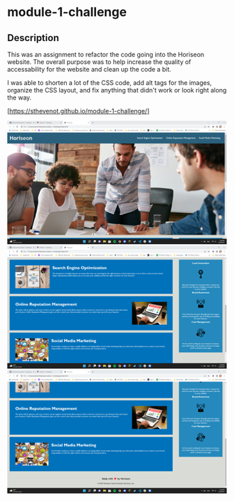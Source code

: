 # module-1-challenge

## Description
This was an assignment to refactor the code going into the Horiseon website. The overall purpose was to help increase the quality of accessability for the website and clean up the code a bit.

I was able to shorten a lot of the CSS code, add alt tags for the images, organize the CSS layout, and fix anything that didn't work or look right along the way.

[https://sthevenot.github.io/module-1-challenge/]

![Screenshot 1 of the finished website](./assets/images/ss1.png)
![Screenshot 2 of the finished website](./assets/images/ss2.png)
![Screenshot 3 of the finished website](./assets/images/ss3.png)




